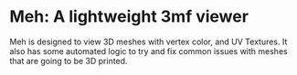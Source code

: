 # Meh: A lightweight 3mf viewer

Meh is designed to view 3D meshes with vertex color, and UV Textures.
It also has some automated logic to try and fix common issues with meshes that are going 
to be 3D printed. 
